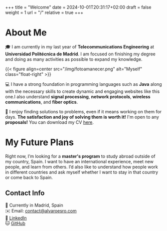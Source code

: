 +++
title = "Welcome"
date = 2024-10-01T20:31:17+02:00
draft = false
weight = 1
url = "/"
relative = true
+++

# About Me

🎓 I am currently in my last year of **Telecommunications Engineering** at **Universidad Politécnica de Madrid**. I am focused on finishing my degree and doing as many activities as possible to expand my knowledge. 

{{< figure align=center src="/img/fotoamanecer.png" alt="Myself" class="float-right" >}}

💻  I have a strong foundation in programming languages such as **Java** along with the necessary skills to create dynamic and engaging websites like this one.I also understand **signal processing**, **network protocols**, **wireless communications**, and **fiber optics**. 

🔧 I enjoy finding solutions to problems, even if it means working on them for days. **The satisfaction and joy of solving them is worth it!** 
I'm open to any **proposals!** You can download my CV [here](https://github.com/AlvaroEsRo/Resume/raw/main/RESUME_ALVARO_ESTEVEZ.pdf).

# My Future Plans

Right now, I’m looking for a **master's program** to study abroad outside of my country, Spain. I want to have an international experience, meet new people, and learn from others. I’d also like to understand how people work in different countries and ask myself whether I want to stay in that country or come back to Spain.

## Contact Info

📍 Currently in Madrid, Spain  
✉️ Email: [contact@alvaroesro.com](mailto:contact@alvaroesro.com)  
🔗 [LinkedIn](https://www.linkedin.com/in/alvaroesro/)  
🐱 [GitHub](https://github.com/AlvaroEsRo)
